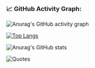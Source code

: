 ### 📈 GitHub Activity Graph:
![Anurag's GitHub activity graph](https://activity-graph.herokuapp.com/graph?user=katrinani)

[![Top Langs](https://github-readme-stats.vercel.app/api/top-langs/?username=katrinani&layout=compact)](https://github.com/anuraghazra/github-readme-stats)

![Anurag's GitHub stats](https://github-readme-stats.vercel.app/api?username=katrinani&show_icons=true&theme=radical)

![Quotes](https://quotes-github-readme.vercel.app/api?type=horizontal&theme=dark/?user=katrinani)
